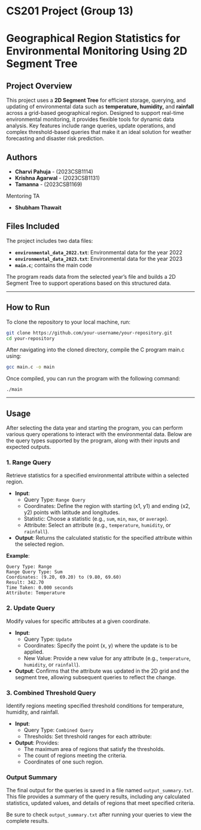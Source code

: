 # CS201 Project (Group 13)
# Geographical Region Statistics for Environmental Monitoring Using 2D Segment Tree

## Project Overview

This project uses a **2D Segment Tree** for efficient storage, querying, and updating of environmental data such as **temperature, humidity,** and **rainfall** across a grid-based geographical region. Designed to support real-time environmental monitoring, it provides flexible tools for dynamic data analysis. Key features include range queries, update operations, and complex threshold-based queries that make it an ideal solution for weather forecasting and disaster risk prediction.

## Authors

- **Charvi Pahuja** - (2023CSB1114)
- **Krishna Agarwal** - (2023CSB1131)
- **Tamanna** - (2023CSB1169)

Mentoring TA
- **Shubham Thawait**


## Files Included

The project includes two data files:
- **`environmental_data_2022.txt`**: Environmental data for the year 2022
- **`environmental_data_2023.txt`**: Environmental data for the year 2023
- **`main.c`**; contains the main code

The program reads data from the selected year’s file and builds a 2D Segment Tree to support operations based on this structured data.

---

## How to Run 
To clone the repository to your local machine, run:
```bash
git clone https://github.com/your-username/your-repository.git
cd your-repository
```
After navigating into the cloned directory, compile the C program main.c using:
```bash
gcc main.c -o main
```
Once compiled, you can run the program with the following command:
```
./main
```
---
## Usage

After selecting the data year and starting the program, you can perform various query operations to interact with the environmental data. Below are the query types supported by the program, along with their inputs and expected outputs.

### 1. Range Query
Retrieve statistics for a specified environmental attribute within a selected region.

- **Input**:
  - Query Type: `Range Query`
  - Coordinates: Define the region with starting (x1, y1) and ending (x2, y2) points with latitude and longitudes.
  - Statistic: Choose a statistic (e.g., `sum`, `min`, `max`, or `average`).
  - Attribute: Select an attribute (e.g., `temperature`, `humidity`, or `rainfall`).
- **Output**: Returns the calculated statistic for the specified attribute within the selected region.

**Example**:
```plaintext
Query Type: Range
Range Query Type: Sum
Coordinates: (9.20, 69.20) to (9.80, 69.60)
Result: 342.70
Time Taken: 0.000 seconds
Attribute: Temperature
```
### 2. Update Query

Modify values for specific attributes at a given coordinate.

- **Input**:
  - Query Type: `Update`
  - Coordinates: Specify the point (x, y) where the update is to be applied.
  - New Value: Provide a new value for any attribute (e.g., `temperature`, `humidity`, or `rainfall`).
- **Output**: Confirms that the attribute was updated in the 2D grid and the segment tree, allowing subsequent queries to reflect the change.

### 3. Combined Threshold Query

Identify regions meeting specified threshold conditions for temperature, humidity, and rainfall.

- **Input**:
  - Query Type: `Combined Query`
  - Thresholds: Set threshold ranges for each attribute:
- **Output**: Provides:
  - The maximum area of regions that satisfy the thresholds.
  - The count of regions meeting the criteria.
  - Coordinates of one such region.
    
### Output Summary

The final output for the queries is saved in a file named `output_summary.txt`. This file provides a summary of the query results, including any calculated statistics, updated values, and details of regions that meet specified criteria. 

Be sure to check `output_summary.txt` after running your queries to view the complete results.
